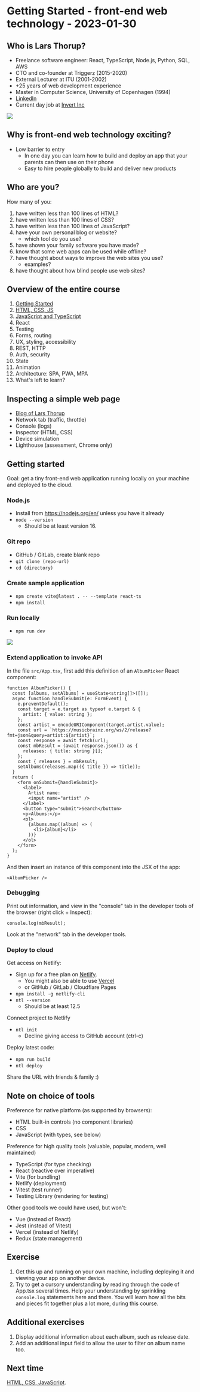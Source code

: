 # Getting Started - front-end web technology - 2023-01-30

## Who is Lars Thorup?

- Freelance software engineer: React, TypeScript, Node.js, Python, SQL, AWS
- CTO and co-founder at Triggerz (2015-2020)
- External Lecturer at ITU (2001-2002)
- +25 years of web development experience
- Master in Computer Science, University of Copenhagen (1994)
- [LinkedIn](https://www.linkedin.com/in/larsthorup/)
- Current day job at [Invert Inc](https://invertbio.com/)

![](./lars-2016-03-24-350px.jpg)

## Why is front-end web technology exciting?

- Low barrier to entry
  - In one day you can learn how to build and deploy an app that your parents can then use on their phone
  - Easy to hire people globally to build and deliver new products

## Who are you?

How many of you:

1. have written less than 100 lines of HTML?
1. have written less than 100 lines of CSS?
1. have written less than 100 lines of JavaScript?
1. have your own personal blog or website?
   - which tool do you use?
1. have shown your family software you have made?
1. know that some web apps can be used while offline?
1. have thought about ways to improve the web sites you use?
   - examples?
1. have thought about how blind people use web sites?

## Overview of the entire course

1. [Getting Started](.)
1. [HTML, CSS, JS](../02-html-css-js/)
1. [JavaScript and TypeScript](../03-javascript-typescript/)
1. React
1. Testing
1. Forms, routing
1. UX, styling, accessibility
1. REST, HTTP
1. Auth, security
1. State
1. Animation
1. Architecture: SPA, PWA, MPA
1. What's left to learn?

## Inspecting a simple web page

- [Blog of Lars Thorup](https://www.fullstackagile.eu/blog/)
- Network tab (traffic, throttle)
- Console (logs)
- Inspector (HTML, CSS)
- Device simulation
- Lighthouse (assessment, Chrome only)

## Getting started

Goal: get a tiny front-end web application running locally on your machine and deployed to the cloud.

### Node.js

- Install from https://nodejs.org/en/ unless you have it already
- `node --version`
  - Should be at least version 16.

### Git repo

- GitHub / GitLab, create blank repo
- `git clone (repo-url)`
- `cd (directory)`

### Create sample application

- `npm create vite@latest . -- --template react-ts`
- `npm install`

### Run locally

- `npm run dev`

![](./vite-react-ts.png)

### Extend application to invoke API

In the file `src/App.tsx`, first add this definition of an `AlbumPicker` React component:

```tsx
function AlbumPicker() {
  const [albums, setAlbums] = useState<string[]>([]);
  async function handleSubmit(e: FormEvent) {
    e.preventDefault();
    const target = e.target as typeof e.target & {
      artist: { value: string };
    };
    const artist = encodeURIComponent(target.artist.value);
    const url = `https://musicbrainz.org/ws/2/release?fmt=json&query=artist:${artist}`;
    const response = await fetch(url);
    const mbResult = (await response.json()) as {
      releases: { title: string }[];
    };
    const { releases } = mbResult;
    setAlbums(releases.map(({ title }) => title));
  }
  return (
    <form onSubmit={handleSubmit}>
      <label>
        Artist name:
        <input name="artist" />
      </label>
      <button type="submit">Search</button>
      <p>Albums:</p>
      <ol>
        {albums.map((album) => (
          <li>{album}</li>
        ))}
      </ol>
    </form>
  );
}
```

And then insert an instance of this component into the JSX of the app:

```tsx
<AlbumPicker />
```

### Debugging

Print out information, and view in the "console" tab in the developer tools of the browser (right click + Inspect):

```tsx
console.log(mbResult);
```

Look at the "network" tab in the developer tools.

### Deploy to cloud

Get access on Netlify:

- Sign up for a free plan on [Netlify](https://www.netlify.com/).
  - You might also be able to use [Vercel](https://vercel.com/)
  - or GitHub / GitLab / Cloudflare Pages
- `npm install -g netlify-cli`
- `ntl --version`
  - Should be at least 12.5

Connect project to Netlify

- `ntl init`
  - Decline giving access to GitHub account (ctrl-c)

Deploy latest code:

- `npm run build`
- `ntl deploy`

Share the URL with friends & family :)

## Note on choice of tools

Preference for native platform (as supported by browsers):

- HTML built-in controls (no component libraries)
- CSS
- JavaScript (with types, see below)

Preference for high quality tools (valuable, popular, modern, well maintained)

- TypeScript (for type checking)
- React (reactive over imperative)
- Vite (for bundling)
- Netlify (deployment)
- Vitest (test runner)
- Testing Library (rendering for testing)

Other good tools we could have used, but won't:

- Vue (instead of React)
- Jest (instead of Vitest)
- Vercel (instead of Netlify)
- Redux (state management)

## Exercise

1. Get this up and running on your own machine, including deploying it and viewing your app on another device.
1. Try to get a cursory understanding by reading through the code of App.tsx several times. Help your understanding by sprinkling `console.log` statements here and there. You will learn how all the bits and pieces fit together plus a lot more, during this course.

## Additional exercises

1. Display additional information about each album, such as release date.
1. Add an additional input field to allow the user to filter on album name too.

## Next time

[HTML, CSS, JavaScript](../02-html-css-js/).
